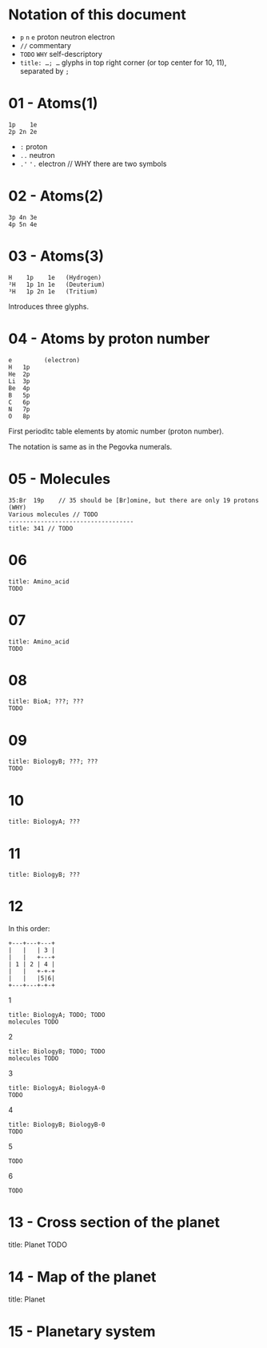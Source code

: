 # Notation of this document

* `p` `n` `e` proton neutron electron
* `//` commentary
* `TODO` `WHY` self-descriptory
* `title: …; …` glyphs in top right corner (or top center for 10, 11), separated by `;`


# 01 - Atoms(1)

    1p    1e
    2p 2n 2e

* `:` proton
* `..` neutron
* `.'` `'.` electron // WHY there are two symbols

# 02 - Atoms(2)

    3p 4n 3e
    4p 5n 4e

# 03 - Atoms(3)

    H    1p    1e   (Hydrogen)
    ²H   1p 1n 1e   (Deuterium)
    ³H   1p 2n 1e   (Tritium)

Introduces three glyphs.

# 04 - Atoms by proton number

    e         (electron)
    H   1p
    He  2p
    Li  3p
    Be  4p
    B   5p
    C   6p
    N   7p
    O   8p

First perioditc table elements by atomic number (proton number).

The notation is same as in the Pegovka numerals.

# 05 - Molecules

    35:Br  19p    // 35 should be [Br]omine, but there are only 19 protons (WHY)
    Various molecules // TODO
    -----------------------------------
    title: 341 // TODO

# 06

    title: Amino_acid
    TODO

# 07

    title: Amino_acid
    TODO

# 08

    title: BioA; ???; ???
    TODO

# 09

    title: BiologyB; ???; ???
    TODO

# 10

    title: BiologyA; ???

# 11

    title: BiologyB; ???

# 12

In this order:

    +---+---+---+
    |   |   | 3 |
    |   |   +---+
    | 1 | 2 | 4 |
    |   |   +-+-+
    |   |   |5|6|
    +---+---+-+-+

1

    title: BiologyA; TODO; TODO
    molecules TODO

2

    title: BiologyB; TODO; TODO
    molecules TODO
    
3

    title: BiologyA; BiologyA-0
    TODO
    
4

    title: BiologyB; BiologyB-0
    TODO

5

    TODO

6

    TODO

# 13 - Cross section of the planet

title: Planet
TODO

# 14 - Map of the planet

title: Planet

# 15 - Planetary system
